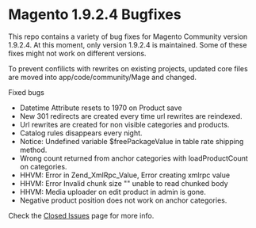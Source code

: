 # Magento 1.9.2.4 Bugfixes

This repo contains a variety of bug fixes for Magento Community version 1.9.2.4.
At this moment, only version 1.9.2.4 is maintained. Some of these fixes might not work on different versions.

To prevent confilicts with rewrites on existing projects, updated core files are moved into app/code/community/Mage and changed.

Fixed bugs

* Datetime Attribute resets to 1970 on Product save
* New 301 redirects are created every time url rewrites are reindexed.
* Url rewrites are created for non visible categories and products.
* Catalog rules disappears every night.
* Notice: Undefined variable $freePackageValue in table rate shipping method.
* Wrong count returned from anchor categories with loadProductCount on categories.
* HHVM: Error in Zend_XmlRpc_Value, Error creating xmlrpc value
* HHVM: Error Invalid chunk size "" unable to read chunked body
* HHVM: Media uploader on edit product in admin is gone.
* Negative product position does not work on anchor categories.

Check the [Closed Issues](https://github.com/webbhuset/bugfix/issues?q=is%3Aissue+is%3Aclosed) page for more info.
